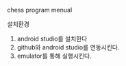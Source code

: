 chess program menual

설치환경 
1. android studio를 설치한다 
2. github와 android studio를 연동시킨다.
3. emulator를 통해 실행시킨다.
